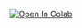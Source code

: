 [![Open In Colab](https://colab.research.google.com/assets/colab-badge.svg)](https://colab.research.google.com/github/christopherwoodall/ml-for-cybersecurity/blob/main/query-binary-classifier/query-binary-classifier.ipynb)
